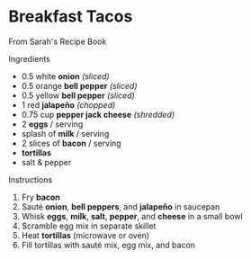 # Breakfast Tacos

From Sarah's Recipe Book

Ingredients

- 0.5 white **onion** *(sliced)*
- 0.5 orange **bell pepper** *(sliced)*
- 0.5 yellow **bell pepper** *(sliced)*
- 1 red **jalapeño** *(chopped)*
- 0.75 cup **pepper jack cheese** *(shredded)*
- 2 **eggs** / serving
- splash of **milk** / serving
- 2 slices of **bacon** / serving
- **tortillas**
- salt & pepper

Instructions

1. Fry **bacon**
1. Sauté **onion**, **bell peppers**, and **jalapeño** in saucepan
1. Whisk **eggs**, **milk**, **salt**, **pepper**, and **cheese** in a small bowl
1. Scramble egg mix in separate skillet
1. Heat **tortillas** (microwave or oven)
1. Fill tortillas with sauté mix, egg mix, and bacon
